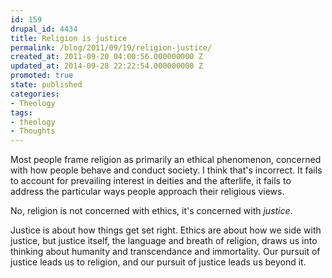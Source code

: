 ```yaml
---
id: 159
drupal_id: 4434
title: Religion is justice
permalink: /blog/2011/09/19/religion-justice/
created_at: 2011-09-20 04:00:56.000000000 Z
updated_at: 2014-09-28 22:22:54.000000000 Z
promoted: true
state: published
categories:
- Theology
tags:
- theology
- Thoughts
---
```

Most people frame religion as primarily an ethical phenomenon, concerned with how people behave and conduct society. I think that's incorrect. It fails to account for prevailing interest in deities and the afterlife, it fails to address the particular ways people approach their religious views.

No, religion is not concerned with ethics, it's concerned with *justice*.

Justice is about how things get set right. Ethics are about how we side with justice, but justice itself, the language and breath of religion, draws us into thinking about humanity and transcendance and immortality. Our pursuit of justice leads us to religion, and our pursuit of justice leads us beyond it.
